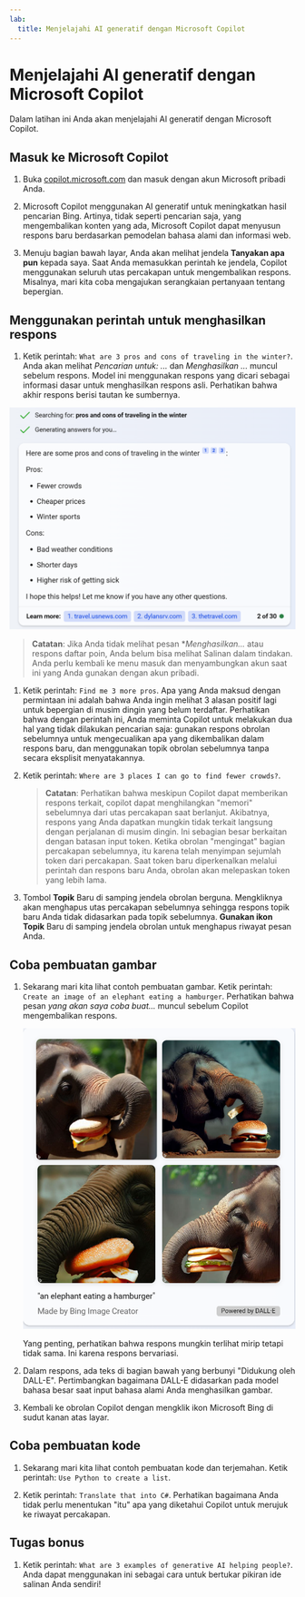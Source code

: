 ```yaml
---
lab:
  title: Menjelajahi AI generatif dengan Microsoft Copilot
---
```

# Menjelajahi AI generatif dengan Microsoft Copilot

Dalam latihan ini Anda akan menjelajahi AI generatif dengan Microsoft Copilot. 

## Masuk ke Microsoft Copilot

1. Buka [copilot.microsoft.com](https://copilot.microsoft.com?azure-portal=true) dan masuk dengan akun Microsoft pribadi Anda.

1. Microsoft Copilot menggunakan AI generatif untuk meningkatkan hasil pencarian Bing. Artinya, tidak seperti pencarian saja, yang mengembalikan konten yang ada, Microsoft Copilot dapat menyusun respons baru berdasarkan pemodelan bahasa alami dan informasi web.  

1. Menuju bagian bawah layar, Anda akan melihat jendela **Tanyakan apa pun** kepada saya. Saat Anda memasukkan perintah ke jendela, Copilot menggunakan seluruh utas percakapan untuk mengembalikan respons. Misalnya, mari kita coba mengajukan serangkaian pertanyaan tentang bepergian.

## Menggunakan perintah untuk menghasilkan respons

1. Ketik perintah: `What are 3 pros and cons of traveling in the winter?`. Anda akan melihat *Pencarian untuk: ...* dan *Menghasilkan ...* muncul sebelum respons. Model ini menggunakan respons yang dicari sebagai informasi dasar untuk menghasilkan respons asli. Perhatikan bahwa akhir respons berisi tautan ke sumbernya. 

![Cuplikan layar respons Copilot terhadap permintaan perjalanan dengan tiga poin untuk pro dan tiga poin untuk kontra.](./media/generative-ai/bing-copilot-response-traveling.png) 

> **Catatan**: Jika Anda tidak melihat pesan **Menghasilkan...* atau respons daftar poin, Anda belum bisa melihat Salinan dalam tindakan. Anda perlu kembali ke menu masuk dan menyambungkan akun saat ini yang Anda gunakan dengan akun pribadi. 
 
1. Ketik perintah: `Find me 3 more pros`. Apa yang Anda maksud dengan permintaan ini adalah bahwa Anda ingin melihat 3 alasan positif lagi untuk bepergian di musim dingin yang belum terdaftar. Perhatikan bahwa dengan perintah ini, Anda meminta Copilot untuk melakukan dua hal yang tidak dilakukan pencarian saja: gunakan respons obrolan sebelumnya untuk mengecualikan apa yang dikembalikan dalam respons baru, dan menggunakan topik obrolan sebelumnya tanpa secara eksplisit menyatakannya. 

1. Ketik perintah: `Where are 3 places I can go to find fewer crowds?`. 

    > **Catatan**: Perhatikan bahwa meskipun Copilot dapat memberikan respons terkait, copilot dapat menghilangkan "memori" sebelumnya dari utas percakapan saat berlanjut. Akibatnya, respons yang Anda dapatkan mungkin tidak terkait langsung dengan perjalanan di musim dingin. Ini sebagian besar berkaitan dengan batasan input token. Ketika obrolan "mengingat" bagian percakapan sebelumnya, itu karena telah menyimpan sejumlah token dari percakapan. Saat token baru diperkenalkan melalui perintah dan respons baru Anda, obrolan akan melepaskan token yang lebih lama. 

1. Tombol **Topik** Baru di samping jendela obrolan berguna. Mengkliknya akan menghapus utas percakapan sebelumnya sehingga respons topik baru Anda tidak didasarkan pada topik sebelumnya. **Gunakan ikon Topik** Baru di samping jendela obrolan untuk menghapus riwayat pesan Anda. 

## Coba pembuatan gambar

1. Sekarang mari kita lihat contoh pembuatan gambar. Ketik perintah: `Create an image of an elephant eating a hamburger`. Perhatikan bahwa pesan *yang akan saya coba buat...* muncul sebelum Copilot mengembalikan respons. 

    ![Cuplikan layar gajah makan hamgburger.](./media/generative-ai/dall-e-elephant.png)

    Yang penting, perhatikan bahwa respons mungkin terlihat mirip tetapi tidak sama. Ini karena respons bervariasi.  

1. Dalam respons, ada teks di bagian bawah yang berbunyi "Didukung oleh DALL-E". Pertimbangkan bagaimana DALL-E didasarkan pada model bahasa besar saat input bahasa alami Anda menghasilkan gambar. 

1. Kembali ke obrolan Copilot dengan mengklik ikon Microsoft Bing di sudut kanan atas layar. 

## Coba pembuatan kode

1. Sekarang mari kita lihat contoh pembuatan kode dan terjemahan. Ketik perintah: `Use Python to create a list`. 

1. Ketik perintah: `Translate that into C#`. Perhatikan bagaimana Anda tidak perlu menentukan "itu" apa yang diketahui Copilot untuk merujuk ke riwayat percakapan.

## Tugas bonus

1. Ketik perintah: `What are 3 examples of generative AI helping people?`. Anda dapat menggunakan ini sebagai cara untuk bertukar pikiran ide salinan Anda sendiri!  
